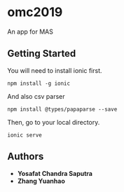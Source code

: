 # omc2019
An app for MAS
## Getting Started
You will need to install ionic first.
```
npm install -g ionic
```
And also csv parser
```
npm install @types/papaparse --save
```
Then, go to your local directory.
```
ionic serve
```
## Authors
* **Yosafat Chandra Saputra**
* **Zhang Yuanhao**
